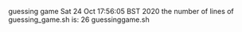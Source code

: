 guessing game
Sat 24 Oct 17:56:05 BST 2020
the number of lines of guessing_game.sh is:
26 guessinggame.sh
